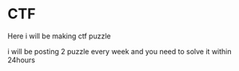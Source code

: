 # CTF
Here i will be making ctf puzzle

i will be posting 2 puzzle every week and you need to solve it within 24hours
